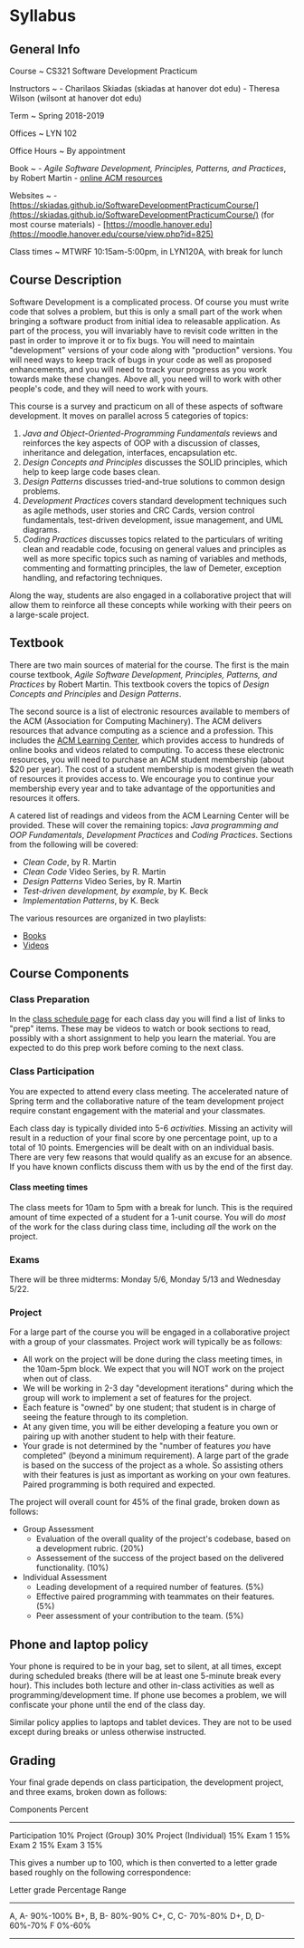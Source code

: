 # Syllabus

## General Info

Course
  ~ CS321 Software Development Practicum

Instructors
  ~ - Charilaos Skiadas (skiadas at hanover dot edu)
    - Theresa Wilson (wilsont at hanover dot edu)

Term
  ~ Spring 2018-2019

Offices
  ~ LYN 102

Office Hours
  ~ By appointment

Book
  ~ - *Agile Software Development, Principles, Patterns, and Practices*, by Robert Martin
    - [online ACM resources](http://learning.acm.org)

Websites
  ~ - [https://skiadas.github.io/SoftwareDevelopmentPracticumCourse/](https://skiadas.github.io/SoftwareDevelopmentPracticumCourse/) (for most course materials)
    - [https://moodle.hanover.edu](https://moodle.hanover.edu/course/view.php?id=825)

Class times
  ~ MTWRF 10:15am-5:00pm, in LYN120A, with break for lunch

## Course Description

Software Development is a complicated process. Of course you must write code that solves a
problem, but this is only a small part of the work when bringing a software product
from initial idea to releasable application. As part of the process, you will invariably have
to revisit code written in the past in order to improve it or to fix bugs. You will need to
maintain "development" versions of your code along with "production" versions. You will need
ways to keep track of bugs in your code as well as proposed enhancements, and you will need
to track your progress as you work towards make these changes. Above all, you need will to work
with other people's code, and they will need to work with yours.

This course is a survey and practicum on all of these aspects of software development. It moves on parallel across 5 categories of topics:

1. *Java and Object-Oriented-Programming Fundamentals* reviews and reinforces the key aspects of OOP with a discussion of classes, inheritance and delegation, interfaces, encapsulation etc.
2. *Design Concepts and Principles* discusses the SOLID principles, which help to keep large code bases clean.
3. *Design Patterns* discusses tried-and-true solutions to common design problems.
4. *Development Practices* covers standard development techniques such as agile methods, user stories and CRC Cards, version control fundamentals, test-driven development, issue management, and UML diagrams.
5. *Coding Practices* discusses topics related to the particulars of writing clean and readable code, focusing on general values and principles as well as more specific topics such as naming of variables and methods, commenting and formatting principles, the law of Demeter, exception handling, and refactoring techniques.

Along the way, students are also engaged in a collaborative project that will allow them to reinforce all these concepts while working with their peers on a large-scale project.

## Textbook

There are two main sources of material for the course. The first is the main course textbook, *Agile Software Development, Principles, Patterns, and Practices* by Robert Martin. This textbook covers the topics of *Design Concepts and Principles* and *Design Patterns*.

The second source is a list of electronic resources available to members of the ACM (Association for Computing Machinery). The ACM delivers resources that advance computing as a science and a profession. This includes the [ACM Learning Center](https://learning.acm.org/), which provides access to hundreds of online books and videos related to computing. To access these electronic resources, you will need to purchase an ACM student membership (about $20 per year). The cost of a student membership is modest given the weath of resources it provides access to. We encourage you to continue your membership every year and to take advantage of the opportunities and resources it offers.

A catered list of readings and videos from the ACM Learning Center will be provided. These will cover the remaining topics: *Java programming and OOP Fundamentals*, *Development Practices* and *Coding Practices*. Sections from the following will be covered:

- *Clean Code*, by R. Martin
- *Clean Code* Video Series, by R. Martin
- *Design Patterns* Video Series, by R. Martin
- *Test-driven development, by example*, by K. Beck
- *Implementation Patterns*, by K. Beck

The various resources are organized in two playlists:

- [Books](https://learning.oreilly.com/playlists/2d79b8e9-46cf-416d-bb55-f6dcdc03ef6d/)
- [Videos](https://learning.oreilly.com/playlists/433af86f-9749-4061-99fe-1eca2e70ab35/)

## Course Components

### Class Preparation

In the [class schedule page](skiadas.github.io/SoftwareDevelopmentPracticumCourse/site/schedule.html) for each class day you will find a list of links to "prep" items. These may be videos to watch or book sections to read, possibly with a short assignment to help you learn the material. You are expected to do this prep work before coming to the next class.

### Class Participation

You are expected to attend every class meeting. The accelerated nature of Spring term and the collaborative nature of the team development project require constant engagement with the material and your classmates.

Each class day is typically divided into 5-6 *activities*. Missing an activity will result in a reduction of your final score by one percentage point, up to a total of 10 points. Emergencies will be dealt with on an individual basis. There are very few reasons that would qualify as an excuse for an absence. If you have known conflicts discuss them with us by the end of the first day.

#### Class meeting times

The class meets for 10am to 5pm with a break for lunch. This is the required amount of time expected of a student for a 1-unit course. You will do *most* of the work for the class during class time, including *all* the work on the project.

### Exams

There will be three midterms: Monday 5/6, Monday 5/13 and Wednesday 5/22.

### Project

For a large part of the course you will be engaged in a collaborative project with a group of your classmates. Project work will typically be as follows:

- All work on the project will be done during the class meeting times, in the 10am-5pm block. We expect that you will NOT work on the project when out of class.
- We will be working in 2-3 day "development iterations" during which the group will work to implement a set of features for the project.
- Each feature is "owned" by one student; that student is in charge of seeing the feature through to its completion.
- At any given time, you will be either developing a feature you own or pairing up with another student to help with their feature.
- Your grade is not determined by the "number of features *you* have completed" (beyond a minimum requirement). A large part of the grade is based on the success of the project as a whole. So assisting others with their features is just as important as working on your own features. Paired programming is both required and expected.

The project will overall count for 45% of the final grade, broken down as follows:

- Group Assessment
    - Evaluation of the overall quality of the project's codebase, based on a development rubric. (20%)
    - Assessement of the success of the project based on the delivered functionality. (10%)
- Individual Assessment
    - Leading development of a required number of features. (5%)
    - Effective paired programming with teammates on their features. (5%)
    - Peer assessment of your contribution to the team. (5%)

## Phone and laptop policy

Your phone is required to be in your bag, set to silent, at all times, except during scheduled breaks (there will be at least one 5-minute break every hour). This includes both lecture and other in-class activities as well as programming/development time. If phone use becomes a problem, we will confiscate your phone until the end of the class day.

Similar policy applies to laptops and tablet devices. They are not to be used except during breaks or unless otherwise instructed.

## Grading

Your final grade depends on class participation, the development project, and three exams, broken down as follows:

Components             Percent
--------------------  --------
Participation              10%
Project (Group)            30%
Project (Individual)       15%
Exam 1                     15%
Exam 2                     15%
Exam 3                     15%



This gives a number up to 100, which is then converted to a letter grade based roughly on the following correspondence:

 Letter grade     Percentage Range
--------------   -----------------
   A, A-                  90%-100%
   B+, B, B-               80%-90%
   C+, C, C-               70%-80%
   D+, D, D-               60%-70%
      F                     0%-60%
--------------   -----------------


